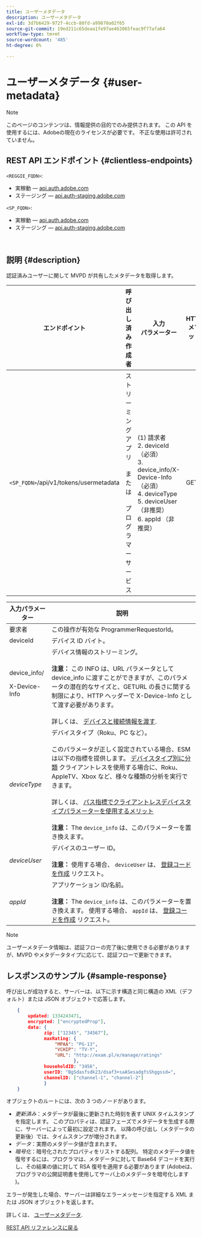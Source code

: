 ```yaml
---
title: ユーザーメタデータ
description: ユーザーメタデータ
exl-id: 3d7b6429-972f-4ccb-80fd-a99870a02f65
source-git-commit: 19ed211c65deaa1fe97ae462065feac9f77afa64
workflow-type: tm+mt
source-wordcount: '485'
ht-degree: 0%

---
```


# ユーザーメタデータ {#user-metadata}

>[!NOTE]
>
>このページのコンテンツは、情報提供の目的でのみ提供されます。 この API を使用するには、Adobeの現在のライセンスが必要です。 不正な使用は許可されていません。

## REST API エンドポイント {#clientless-endpoints}

`<REGGIE_FQDN>`:

* 実稼動 — [api.auth.adobe.com](http://api.auth.adobe.com/)
* ステージング — [api.auth-staging.adobe.com](http://api.auth-staging.adobe.com/)

`<SP_FQDN>`:

* 実稼動 — [api.auth.adobe.com](http://api.auth.adobe.com/)
* ステージング — [api.auth-staging.adobe.com](http://api.auth-staging.adobe.com/)

</br>

## 説明 {#description}

認証済みユーザーに関して MVPD が共有したメタデータを取得します。


| エンドポイント | 呼び出し済み  </br>作成者 | 入力   </br>パラメーター | HTTP  </br>メソッド | 応答 | HTTP  </br>応答 |
| --- | --- | --- | --- | --- | --- |
| `<SP_FQDN>`/api/v1/tokens/usermetadata | ストリーミングアプリ</br></br>または</br></br>プログラマーサービス | (1) 請求者</br>2.  deviceId（必須）</br>3.  device_info/X-Device-Info （必須）</br>4.  deviceType</br>5.  deviceUser （非推奨）</br>6.  appId （非推奨） | GET | 失敗した場合は、ユーザーメタデータまたはエラーの詳細を含む XML または JSON。 | 200 — 成功<p>404 — メタデータが見つかりません<p>412 — 無効な AuthN トークン（期限切れのトークンなど） |


| 入力パラメーター | 説明 |
| --- | --- |
| 要求者 | この操作が有効な ProgrammerRequestorId。 |
| deviceId | デバイス ID バイト。 |
| device_info/<p>X-Device-Info | デバイス情報のストリーミング。</br></br> **注意：** この INFO は、URL パラメータとして device_info に渡すことができますが、このパラメータの潜在的なサイズと、GETURL の長さに関する制限により、HTTP ヘッダーで X-Device-Info として渡す必要があります。 </br></br> 詳しくは、 [デバイスと接続情報を渡す](/help/authentication/passing-client-information-device-connection-and-application.md). |
| _deviceType_ | デバイスタイプ（Roku、PC など）。</br></br> このパラメータが正しく設定されている場合、ESM は以下の指標を提供します。 [デバイスタイプ別に分類](/help/authentication/entitlement-service-monitoring-overview.md#progr-filter-metrics) クライアントレスを使用する場合に、Roku、AppleTV、Xbox など、様々な種類の分析を実行できます。</br></br> 詳しくは、 [パス指標でクライアントレスデバイスタイプパラメーターを使用するメリット](/help/authentication/benefits-of-using-the-clientless-devicetype-parameter-in-pass-metrics.md) </br></br> **注意：** The `device_info` は、このパラメーターを置き換えます。 |
| _deviceUser_ | デバイスのユーザー ID。</br></br> **注意：** 使用する場合、 `deviceUser` は、 [登録コードを作成](/help/authentication/registration-code-request.md) リクエスト。 |
| _appId_ | アプリケーション ID/名前。 </br></br> **注意：** The `device_info` は、このパラメーターを置き換えます。 使用する場合、 `appId` は、 [登録コードを作成](/help/authentication/registration-code-request.md) リクエスト。 |

>[!NOTE]
> 
>ユーザーメタデータ情報は、認証フローの完了後に使用できる必要がありますが、MVPD やメタデータタイプに応じて、認証フローで更新できます。




## レスポンスのサンプル {#sample-response}

呼び出しが成功すると、サーバーは、以下に示す構造と同じ構造の XML（デフォルト）または JSON オブジェクトで応答します。


```JSON
    {
        updated: 1334243471,
        encrypted: ["encryptedProp"],
        data: {
              zip: ["12345", "34567"],
              maxRating: { 
                  "MPAA": "PG-13",
                  "VCHIP": "TV-Y", 
                  "URL": "http://exam.pl/e/manage/ratings"
                         },
              householdID: "3456",
              userID: "BgSdasfsdk23/dsaf3+saASesadgfsShggssd=",
              channelID: ["channel-1", "channel-2"]
              }
    }
```

オブジェクトのルートには、次の 3 つのノードがあります。

* *更新済み*：メタデータが最後に更新された時刻を表す UNIX タイムスタンプを指定します。 このプロパティは、認証フェーズでメタデータを生成する際に、サーバーによって最初に設定されます。 以降の呼び出し（メタデータの更新後）では、タイムスタンプが増分されます。
* *データ*：実際のメタデータ値が含まれます。
* *暗号化*：暗号化されたプロパティをリストする配列。 特定のメタデータ値を復号するには、プログラマは、メタデータに対して Base64 デコードを実行し、その結果の値に対して RSA 復号を適用する必要があります (Adobeは、プログラマの公開証明書を使用してサーバ上のメタデータを暗号化します )。

エラーが発生した場合、サーバーは詳細なエラーメッセージを指定する XML または JSON オブジェクトを返します。

詳しくは、 [ユーザーメタデータ](/help/authentication/user-metadata-feature.md).

[REST API リファレンスに戻る](/help/authentication/rest-api-reference.md)
